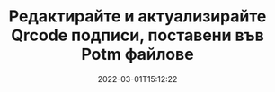 ---
############################# Static ############################
layout: "auto-gen-signature"
date: 2022-03-01T15:12:22
draft: false
operation: Update
signaturetype: Qrcode
fileformat: Potm
productName: .NET
lang: bg
productCode: net
otherformats: pdf doc docx docm dot dotm dotx odt ott rtf xls xlsx xlsm xlsb csv ods ots xltx xltm ppt pptx pps ppsx odp otp potx potm pptm ppsm
breadcrumb: Put Qrcode signature on Potm for C#

############################# Head ############################
head_title: "Актуализирайте Qrcode подписи, поставени във Potm файлове с C#"
head_description: "Използвайте прост и лесен за разбиране код на .NET за актуализиране на подписи на Qrcode в подписани документи Potm."

############################# Header ############################
title: "Редактирайте и актуализирайте Qrcode подписи, поставени във Potm файлове"
description: "API за .NET предоставя функционалност за актуализиране на подписи на Qrcode в документи на Potm. Актуализирайте електронните подписи във вашите Potm документи с няколко реда C# код бързо и лесно."
bg_image: "https://cms.admin.containerize.com/templates/aspose/App_Themes/V3/images/bg/header1.png"
bg_overlay: false
button:
    enable: true

############################# SubMenu ############################
submenu:
    enable: true

    left:
        img_alt: "GroupDocs.Signature for .NET"
        image: "https://cms.admin.containerize.com/templates/groupdocs/images/product-logos/90x90-noborder/groupdocs-signature-net.png"
        product: "GroupDocs.Signature"
        platform: ".NET"



############################# About ############################
about:
    enable: true
    title: "Научете за функциите на API на GroupDocs.Signature for .NET"
    content: |
        [GroupDocs.Signature for .NET](https://products.groupdocs.com/signature/net/) API функционалността съдържа богат избор от средства за обработка във формати на документи по заявка чрез използване на електронни подписи. Поддържат се широк спектър от електронни подписи като текстове, изображения, цифрови сертификати, баркодове, QR-кодове, печати или метаданни. Клиентите могат да добавят, премахват, редактират, валидират или търсят цифрови подписи в PDF файлове, документи на MS Word, работни книги на MS Excel, презентации на MS PowerPoint, файлове на Adobe Photoshop и различни формати на изображения. Налични са множество полезни функции и настройки.
    

############################# Steps ############################
steps:
    enable: true
    title_left: "Как да промените Qrcode подписи във вашия Potm документ"
    content_left: |
        [GroupDocs.Signature for .NET](https://products.groupdocs.com/signature/net/) включва полезни функции като актуализиране на Qrcode подписи, поставени в Potm документи. Това прави възможно промяната на функциите на подписите без допълнителен код.
        
        * Като начало създайте обект Signature, предаващ като път на параметър на конструктор към документ, който трябва да бъде актуализиран.
        * След това създайте подходящ конкретен обект на подпис и настройте неговия идентификатор и свойства, които трябва да бъдат променени.
        * И накрая, извикайте метода за актуализиране на Signature, предавайки определен обект на подпис.
        * Процес на актуализиране на резултатите до ваше известие.

    title_right: "Системни изисквания"
    content_right: |
        GroupDocs.Signature for .NET се поддържат от всички основни платформи и операционни системи. Преди да изпълните кода по-долу, моля, уверете се, че имате следните предпоставки, инсталирани на вашата система.

        * Операционни системи: Microsoft Windows, Linux, MacOS
        * Среди за разработка: Microsoft Visual Studio, Xamarin, MonoDevelop
        * Frameworks: .NET Framework, .NET Standard, .NET Core, Mono
        * Изтеглете най-новата версия на GroupDocs.Signature for .NET от [Nuget](https://www.nuget.org/packages/groupdocs.signature)
         
    code: |
        ```csharp    
                
        // Set up input Potm file
        string filePath = "input.potm";

        // Instantiate Signature for input file
        using (GroupDocs.Signature.Signature signature = new GroupDocs.Signature.Signature(filePath))
        {
                // Id of signature which is supposed to be updated
                // such Id might be got as a result of search operation
                string id = "eff64a14-dad9-47b0-88e5-2ee4e3604e71";

                // provide signature features to update
                // set up particular signature id
                QrCodeSignature signatureToUpdate = new QrCodeSignature(id)
                {
                    // specify signature width
                    Width = 200,
                    // specify signature height
                    Height = 200,
                    // set left position
                    Left = 120,
                    // set top position
                    Top = 160
                };

                // update signature
                bool updateResult = signature.Update(signatureToUpdate);

                // process updation result
                if (updateResult)
                {
                    Console.WriteLine("Signature was updated successfully!");
                }
        }

        ```

############################# Demos ############################
demos:
    enable: true
    title: "Актуализиране на подписите Qrcode на страниците на документа - Демо на живо"
    content: |
       Редактирайте различни електронни подписи на документа Potm точно сега, като посетите уебсайта [GroupDocs.Signature App](https://products.groupdocs.app/signature/family).          

############################# More Formats ############################
more_formats:
    enable: true
    title: "Актуализирайте различни Qrcode подписи чрез C#"
    content: |
        "Редактиране на цифрови подписи, които се поставят в различни формати на документи. Актуализирайте данните за подписи без допълнителен код."
    format: 
       
       
back_to_top:
    enable: true
---